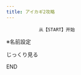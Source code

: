 ```yaml
---
title: アイカギ2攻略
---
```


                从【START】开始

※名前設定

じっくり見る



END


              
